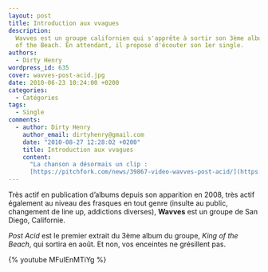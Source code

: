 ```yaml
---
layout: post
title: Introduction aux vvagues
description:
  Wavves est un groupe californien qui s'apprête à sortir son 3ème album, King
  of the Beach. En attendant, il propose d'écouter son 1er single.
authors:
  - Dirty Henry
wordpress_id: 635
cover: wavves-post-acid.jpg
date: 2010-06-23 10:24:00 +0200
categories:
  - Catégories
tags:
  - Single
comments:
  - author: Dirty Henry
    author_email: dirtyhenry@gmail.com
    date: "2010-08-27 12:28:02 +0200"
    title: Introduction aux vvagues
    content:
      "La chanson a désormais un clip :
      [https://pitchfork.com/news/39867-video-wavves-post-acid/](https://pitchfork.com/news/39867-video-wavves-post-acid/)"
---
```


Très actif en publication d’albums depuis son apparition en 2008, très actif
également au niveau des frasques en tout genre (insulte au public, changement de
line up, addictions diverses), **Wavves** est un groupe de San Diego,
Californie.

_Post Acid_ est le premier extrait du 3ème album du groupe, _King of the Beach_,
qui sortira en août. Et non, vos enceintes ne grésillent pas.

{% youtube MFuIEnMTiYg %}
